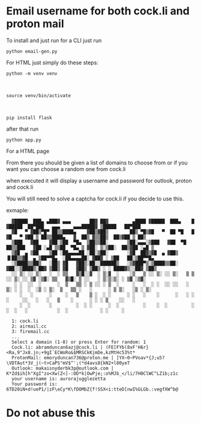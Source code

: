 # Email username for both cock.li and proton mail

To install and just run for a CLI just run

    python email-gen.py 
    

For HTML just simply do these steps:

    python -m venv venv

</br>

    source venv/bin/activate

</br>

    pip install flask

after that run

    python app.py

For a HTML page


From there you should be given a list of domains to choose from or if you want you can choose a random one from cock.li

when executed it will display a username and password for outlook, proton and cock.li

You will still need to solve a captcha for cock.li if you decide to use this.

exmaple:




      ▓█████  ███▄ ▄███▓ ▄▄▄       ██▓ ██▓         ▄████ ▓█████  ███▄    █ ▓█████  ██▀███   ▄▄▄     ▄▄▄█████▓ ▒█████   ██▀███  
      ▓█   ▀ ▓██▒▀█▀ ██▒▒████▄    ▓██▒▓██▒        ██▒ ▀█▒▓█   ▀  ██ ▀█   █ ▓█   ▀ ▓██ ▒ ██▒▒████▄   ▓  ██▒ ▓▒▒██▒  ██▒▓██ ▒ ██▒
      ▒███   ▓██    ▓██░▒██  ▀█▄  ▒██▒▒██░       ▒██░▄▄▄░▒███   ▓██  ▀█ ██▒▒███   ▓██ ░▄█ ▒▒██  ▀█▄ ▒ ▓██░ ▒░▒██░  ██▒▓██ ░▄█ ▒
      ▒▓█  ▄ ▒██    ▒██ ░██▄▄▄▄██ ░██░▒██░       ░▓█  ██▓▒▓█  ▄ ▓██▒  ▐▌██▒▒▓█  ▄ ▒██▀▀█▄  ░██▄▄▄▄██░ ▓██▓ ░ ▒██   ██░▒██▀▀█▄  
      ░▒████▒▒██▒   ░██▒ ▓█   ▓██▒░██░░██████▒   ░▒▓███▀▒░▒████▒▒██░   ▓██░░▒████▒░██▓ ▒██▒ ▓█   ▓██▒ ▒██▒ ░ ░ ████▓▒░░██▓ ▒██▒
      ░░ ▒░ ░░ ▒░   ░  ░ ▒▒   ▓▒█░░▓  ░ ▒░▓  ░    ░▒   ▒ ░░ ▒░ ░░ ▒░   ▒ ▒ ░░ ▒░ ░░ ▒▓ ░▒▓░ ▒▒   ▓▒█░ ▒ ░░   ░ ▒░▒░▒░ ░ ▒▓ ░▒▓░
       ░ ░  ░░  ░      ░  ▒   ▒▒ ░ ▒ ░░ ░ ▒  ░     ░   ░  ░ ░  ░░ ░░   ░ ▒░ ░ ░  ░  ░▒ ░ ▒░  ▒   ▒▒ ░   ░      ░ ▒ ▒░   ░▒ ░ ▒░
         ░   ░      ░     ░   ▒    ▒ ░  ░ ░      ░ ░   ░    ░      ░   ░ ░    ░     ░░   ░   ░   ▒    ░      ░ ░ ░ ▒    ░░   ░ 
         ░  ░       ░         ░  ░ ░      ░  ░         ░    ░  ░         ░    ░  ░   ░           ░  ░            ░ ░     ░                                                                                                                              

      1: cock.li
      2: airmail.cc
      3: firemail.cc
      ...
      Select a domain (1-8) or press Enter for random: 1
      Cock.li: abramduncan6azj@cock.li | (FE[FYb(8xF'H6r}<Ra,9"Jx8.jn;+9gI`ECWoRo&$MRSCkKjmDe,kzMtHc53%t*
      ProtonMail: emoryduncan736@proton.me | ]YX~0~PVoav*{J;u5?\VDTAut*3V_j(~t>CaPS"mV$^';(*d4avs8{kN2+l80yeT
      Outlook: makaisnyderbk3p@outlook.com | K*Zd$ih[h"XgI"zo<Xw(Z<]-:OD*k|OwPje;:o%MJb_</li/7H0ClWC^LZ1b;z1c
      your username is: aurorajugglezetta
      Your password is: 6TD20iN+d!ueP1/|zF\eCy*K\fDOMbZ{f!SSX<i:tteD[nwI%GLGb.:vegfXW^b@


# Do not abuse this
